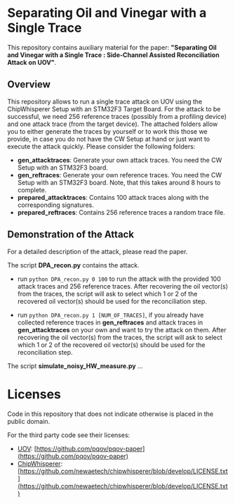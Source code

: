 # Separating Oil and Vinegar with a Single Trace

This repository contains auxiliary material for the paper: **"Separating Oil and Vinegar with a Single Trace : 
Side-Channel Assisted Reconciliation Attack on UOV"**.

## Overview
This repository allows to run a single trace attack on UOV using the ChipWhisperer Setup with an STM32F3 Target Board. For the attack to be successful, we need 256 reference traces (possibly from a profiling device) and one attack trace (from the target device). The attached folders allow you to either generate the traces by yourself or to work this those we provide, in case you do not have the CW Setup at hand or just want to execute the attack quickly. Please consider the following folders:

- **gen_attacktraces**: Generate your own attack traces. You need the CW Setup with an STM32F3 board.
- **gen_reftraces**: Generate your own reference traces. You need the CW Setup with an STM32F3 board. Note, that this takes around 8 hours to complete.
- **prepared_attacktraces**: Contains 100 attack traces along with the corresponding signatures.
- **prepared_reftraces**: Contains 256 reference traces a random trace file.


## Demonstration of the Attack
For a detailed description of the attack, please read the paper.

The script **DPA_recon.py** contains the attack.

- run `python DPA_recon.py 0 100` to run the attack with the provided 100 attack traces and 256 reference traces. After recovering the oil vector(s) from the traces, the script will ask to select which 1 or 2 of the recovered oil vector(s) should be used for the reconciliation step.

- run `python DPA_recon.py 1 [NUM_OF_TRACES]`, if you already have collected reference traces in **gen_reftraces** and attack traces in **gen_attacktraces** on your own and want to try the attack on them. After recovering the oil vector(s) from the traces, the script will ask to select which 1 or 2 of the recovered oil vector(s) should be used for the reconciliation step.

The script **simulate_noisy_HW_measure.py** ...

# Licenses

Code in this repository that does not indicate otherwise is placed in the public domain.

For the third party code see their licenses:

- [UOV](https://github.com/pqov/pqov-paper): [https://github.com/pqov/pqov-paper](https://github.com/pqov/pqov-paper)
- [ChipWhisperer](https://github.com/newaetech/chipwhisperer): [https://github.com/newaetech/chipwhisperer/blob/develop/LICENSE.txt](https://github.com/newaetech/chipwhisperer/blob/develop/LICENSE.txt)
